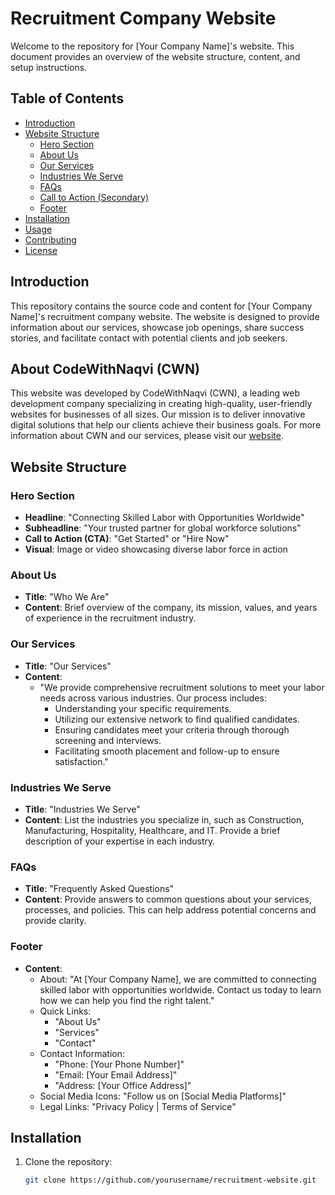 # Recruitment Company Website

Welcome to the repository for [Your Company Name]'s website. This document provides an overview of the website structure, content, and setup instructions.

## Table of Contents

- [Introduction](#introduction)
- [Website Structure](#website-structure)
  - [Hero Section](#hero-section)
  - [About Us](#about-us)
  - [Our Services](#our-services)
  - [Industries We Serve](#industries-we-serve)
  - [FAQs](#faqs)
  - [Call to Action (Secondary)](#call-to-action-secondary)
  - [Footer](#footer)
- [Installation](#installation)
- [Usage](#usage)
- [Contributing](#contributing)
- [License](#license)

## Introduction

This repository contains the source code and content for [Your Company Name]'s recruitment company website. The website is designed to provide information about our services, showcase job openings, share success stories, and facilitate contact with potential clients and job seekers.

## About CodeWithNaqvi (CWN)

This website was developed by CodeWithNaqvi (CWN), a leading web development company specializing in creating high-quality, user-friendly websites for businesses of all sizes. Our mission is to deliver innovative digital solutions that help our clients achieve their business goals. For more information about CWN and our services, please visit our [website](https://codewithnaqvi.com).

## Website Structure

### Hero Section

- **Headline**: "Connecting Skilled Labor with Opportunities Worldwide"
- **Subheadline**: "Your trusted partner for global workforce solutions"
- **Call to Action (CTA)**: "Get Started" or "Hire Now"
- **Visual**: Image or video showcasing diverse labor force in action

### About Us

- **Title**: "Who We Are"
- **Content**: Brief overview of the company, its mission, values, and years of experience in the recruitment industry.

### Our Services

- **Title**: "Our Services"
- **Content**:
  - "We provide comprehensive recruitment solutions to meet your labor needs across various industries. Our process includes:
    - Understanding your specific requirements.
    - Utilizing our extensive network to find qualified candidates.
    - Ensuring candidates meet your criteria through thorough screening and interviews.
    - Facilitating smooth placement and follow-up to ensure satisfaction."

### Industries We Serve

- **Title**: "Industries We Serve"
- **Content**: List the industries you specialize in, such as Construction, Manufacturing, Hospitality, Healthcare, and IT. Provide a brief description of your expertise in each industry.

### FAQs

- **Title**: "Frequently Asked Questions"
- **Content**: Provide answers to common questions about your services, processes, and policies. This can help address potential concerns and provide clarity.

### Footer

- **Content**:
  - About: "At [Your Company Name], we are committed to connecting skilled labor with opportunities worldwide. Contact us today to learn how we can help you find the right talent."
  - Quick Links:
    - "About Us"
    - "Services"
    - "Contact"
  - Contact Information:
    - "Phone: [Your Phone Number]"
    - "Email: [Your Email Address]"
    - "Address: [Your Office Address]"
  - Social Media Icons: "Follow us on [Social Media Platforms]"
  - Legal Links: "Privacy Policy | Terms of Service"

## Installation

1. Clone the repository:
   ```sh
   git clone https://github.com/yourusername/recruitment-website.git
   ```
